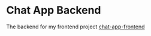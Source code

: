 # Chat App Backend

The backend for my frontend project [chat-app-frontend](https://github.com/AbrahamLara/Chat-App)
